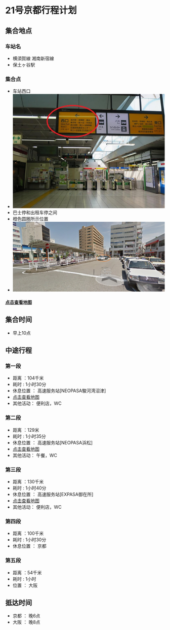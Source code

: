 # 21号京都行程计划

## 集合地点

### 车站名

* 横須賀線 湘南新宿線
* 保土ヶ谷駅

### 集合点

* 车站西口
* ![Alt text](hodo_west.jpg "Optional title")
* 巴士停和出租车停之间
 * 橙色圆圈所示位置
* ![Alt text](accp.jpg "Optional title")

#### <a href="https://goo.gl/maps/oY6KUuzC6Nu">点击查看地图</a>


## 集合时间

* 早上10点

## 中途行程

### 第一段

* 距离 ：104千米
* 耗时 : 1小时30分
* 休息位置 ： 高速服务站[NEOPASA駿河湾沼津]
 * <a href="https://goo.gl/maps/dr3fWd8kQRy">点击查看地图</a>
* 其他活动： 便利店，WC
 
### 第二段

* 距离 ：129米
* 耗时 : 1小时35分
* 休息位置 ： 高速服务站[NEOPASA浜松]
 * <a href="https://goo.gl/maps/3cNp7H8EwH62">点击查看地图</a>
* 其他活动： 午餐，WC
 
### 第三段

* 距离 ：130千米
* 耗时 : 1小时40分
* 休息位置 ： 高速服务站[EXPASA御在所]
 * <a href="https://goo.gl/maps/WRPmZKsGcDp">点击查看地图</a>
* 其他活动： 便利店，WC
 
### 第四段

* 距离 ：100千米
* 耗时 : 1小时30分
* 休息位置 ： 京都

### 第五段

* 距离 ：54千米
* 耗时 : 1小时
* 位置 ： 大阪

## 抵达时间

* 京都 ： 晚6点
* 大阪 ： 晚8点
